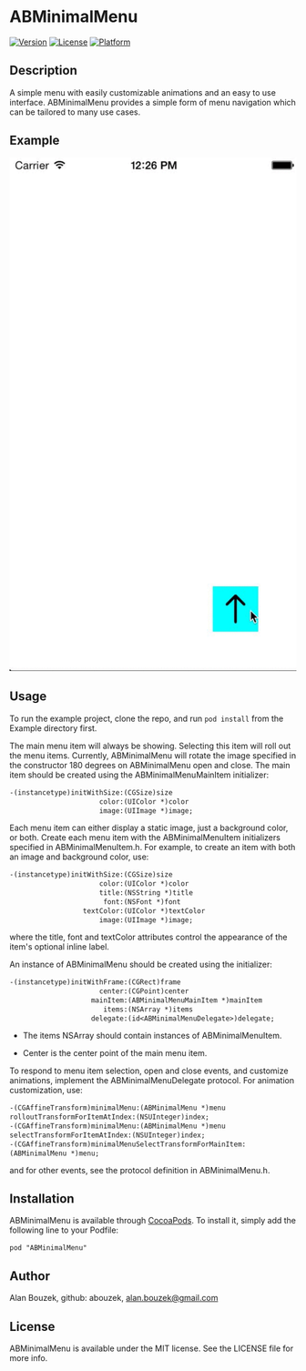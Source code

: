 # ABMinimalMenu

[![Version](https://img.shields.io/cocoapods/v/ABMinimalMenu.svg?style=flat)](http://cocoadocs.org/docsets/ABMinimalMenu)
[![License](https://img.shields.io/cocoapods/l/ABMinimalMenu.svg?style=flat)](http://cocoadocs.org/docsets/ABMinimalMenu)
[![Platform](https://img.shields.io/cocoapods/p/ABMinimalMenu.svg?style=flat)](http://cocoadocs.org/docsets/ABMinimalMenu)

## Description

A simple menu with easily customizable animations and an easy to use interface. ABMinimalMenu provides a simple form of menu navigation which can be tailored to many use cases.

## Example

![alt tag](https://www.github.com/abouzek/ABMinimalMenu/raw/master/example.gif)

## Usage

To run the example project, clone the repo, and run `pod install` from the Example directory first.

The main menu item will always be showing. Selecting this item will roll out the menu items. Currently, ABMinimalMenu will rotate the image specified in the constructor 180 degrees on ABMinimalMenu open and close. The main item should be created using the ABMinimalMenuMainItem initializer:

    -(instancetype)initWithSize:(CGSize)size
                          color:(UIColor *)color
                          image:(UIImage *)image;

Each menu item can either display a static image, just a background color, or both. Create each menu item with the ABMinimalMenuItem initializers specified in ABMinimalMenuItem.h. For example, to create an item with both an image and background color, use:

    -(instancetype)initWithSize:(CGSize)size
                          color:(UIColor *)color
                          title:(NSString *)title
                           font:(NSFont *)font
                      textColor:(UIColor *)textColor
                          image:(UIImage *)image;
where the title, font and textColor attributes control the appearance of the item's optional inline label.

An instance of ABMinimalMenu should be created using the initializer:

    -(instancetype)initWithFrame:(CGRect)frame
                          center:(CGPoint)center
                        mainItem:(ABMinimalMenuMainItem *)mainItem
                           items:(NSArray *)items
                        delegate:(id<ABMinimalMenuDelegate>)delegate;

* The items NSArray should contain instances of ABMinimalMenuItem.

* Center is the center point of the main menu item.


To respond to menu item selection, open and close events, and customize animations, implement the ABMinimalMenuDelegate protocol. For animation customization, use:

    -(CGAffineTransform)minimalMenu:(ABMinimalMenu *)menu rolloutTransformForItemAtIndex:(NSUInteger)index;
    -(CGAffineTransform)minimalMenu:(ABMinimalMenu *)menu selectTransformForItemAtIndex:(NSUInteger)index;
    -(CGAffineTransform)minimalMenuSelectTransformForMainItem:(ABMinimalMenu *)menu;

and for other events, see the protocol definition in ABMinimalMenu.h.

## Installation

ABMinimalMenu is available through [CocoaPods](http://cocoapods.org). To install
it, simply add the following line to your Podfile:

    pod "ABMinimalMenu"

## Author

Alan Bouzek, github: abouzek, alan.bouzek@gmail.com

## License

ABMinimalMenu is available under the MIT license. See the LICENSE file for more info.
